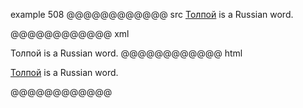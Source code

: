 example 508
@@@@@@@@@@@@ src
[Толпой][Толпой] is a Russian word.

[ТОЛПОЙ]: /url
@@@@@@@@@@@@ xml
<?xml version="1.0" encoding="UTF-8"?>
<!DOCTYPE document SYSTEM "CommonMark.dtd">
<document xmlns="http://commonmark.org/xml/1.0">
  <paragraph>
    <link destination="/url" title="">
      <text>Толпой</text>
    </link>
    <text> is a Russian word.</text>
  </paragraph>
</document>
@@@@@@@@@@@@ html
<p><a href="/url">Толпой</a> is a Russian word.</p>
@@@@@@@@@@@@
